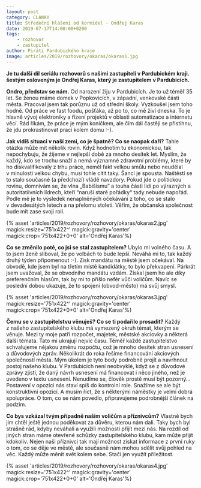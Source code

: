 ```yaml
---
layout: post
category: CLANKY
title: Středeční hlášení od kormidel - Ondřej Karas
date: 2019-07-17T14:00:00+0200
tags: 
    - rozhovor
    - zastupitel
author: Piráti Pardubického kraje
image: articles/2019/rozhovory/okaras/okaras1.jpg
---
```


**Je tu další díl seriálu rozhovorů s našimi zastupiteli v Pardubickém kraji. šestým osloveným je Ondřej Karas, který je zastupitelem v Pardubicích.**

**Ondro, představ se nám.**
Od narození žiju v Pardubicích. Je to už téměř 35 let. Se ženou máme domek v Popkovicích, v západní, venkovské části města. Pracoval jsem tak porůznu už od střední školy. Vyzkoušel jsem toho hodně. Od práce ve fast foodu, pošťáka, až po to, co mě živí dneska. To je hlavně vývoj elektroniky a řízení projektů v oblasti automatizace a internetu věcí. Rád říkám, že práce je mým koníčkem, ale čím dál častěji se přistihnu, že jdu prokrastinovat prací kolem domu :-).

**Jak vidíš situaci v naší zemi, co je špatně? Co se naopak daří?**
Tahle otázka může mít několik rovin. Když hodnotím tu ekonomickou, tak nepochybuju, že žijeme v nejlepší době za mnoho desítek let. Myslím, že každý, kdo se trochu snaží a nemá významné zdravotní problémy, které by ho diskvalifikovaly z trhu práce, neměl fakt velkou smůlu nebo neudělal v minulosti velkou chybu, musí tohle cítit taky. Šancí je spousta. Naštěstí se to stalo současné (a předchozí) vládě navzdory.
Pokud jde o politickou rovinu, domnívám se, že vlna „Babišismu“ a touha části lidí po výrazných a autoritatiivních lídrech, kteří “naruší staré pořádky“ tady nebude napořád. Podle mě je to výsledek nenaplněných očekávání z toho, co se stalo v devadesátých letech a na přelomu století. Věřím, že občanská společnost bude mít zase svoji roli.

{% asset 'articles/2019/rozhovory/rozhovory/okaras/okaras2.jpg' magick:resize='751x422^' 
magick:gravity='center' magick:crop='751x422+0+0' alt='Ondřej Karas'%}

**Co se změnilo poté, co jsi se stal zastupitelem?**
Ubylo mi volného času. A to jsem ženě sliboval, že po volbách to bude lepší. Neváhá mi to, tak každý druhý týden připomenout  :-). Zisk mandátu na městě jsem očekával. Na obvodě, kde jsem byl na třetím místě kandidátky, to bylo překvapení. Párkrát jsem uvažoval, že se obvodního mandátu vzdám. Získal jsem ho ale díky preferenčním hlasům, tak by mi to přišlo nefér vůči voličům. Navíc se poslední dobou ukazuje, že to spojení (obvod-město) má svůj smysl.

{% asset 'articles/2019/rozhovory/rozhovory/okaras/okaras3.jpg' magick:resize='751x422^' 
magick:gravity='center' magick:crop='751x422+0+0' alt='Ondřej Karas'%}

**Čemu se v zastupitelstvu věnuješ?  Co se ti podařilo prosadit?**
Každý z našeho zastupitelského klubu má vymezený okruh témat, kterým se věnuje. Mezi ty moje patří rozpočet, majetek, městské akciovky a některá další témata. Tato mi ukrajují nejvíc času. Téměř každé zastupitelstvo schvalujeme nějakou změnu rozpočtu, což je mnoho desítek stran usnesení a důvodových zpráv. Několikrát do roka řešíme financování akciových společností města. Mým úkolem je tyto body podrobně projít a navrhnout postoj našeho klubu. V Pardubicích není neobvyklé, když se z důvodové zprávy zjistí, že daný návrh usnesení má financovat i něco jiného, než je uvedeno v textu usnesení. Nenudíme se, člověk prostě musí být pozorný…
Postavení v opozici nás staví spíš do kontrolní role. Snažíme se ale být konstruktivní opozicí. A musím říct, že s některými náměstky je velmi dobrá spolupráce. O tom, co se nám povedlo, připravujeme podrobnější článek na podzim.

**Co bys vzkázal tvým případně našim voličům a příznivcům?**
Vlastně bych jim chtěl ještě jednou poděkovat za důvěru, kterou nám dali. Taky bych byl strašně rád, kdyby neváhali a využili možnosti přijít mezi nás. Na rozdíl od jiných stran máme otevřené schůzky zastupitelského klubu, kam může přijít kdokoliv. Nejen naši příznivci tak mají možnost získat informace z první ruky o tom, co se děje ve městě, ale současně  nám mohou sdělit svůj pohled na věc. Každý může měnit svět kolem sebe. Stačí jen využít příležitost.

{% asset 'articles/2019/rozhovory/rozhovory/okaras/okaras4.jpg' magick:resize='751x422^' 
magick:gravity='center' magick:crop='751x422+0+0' alt='Ondřej Karas'%}
